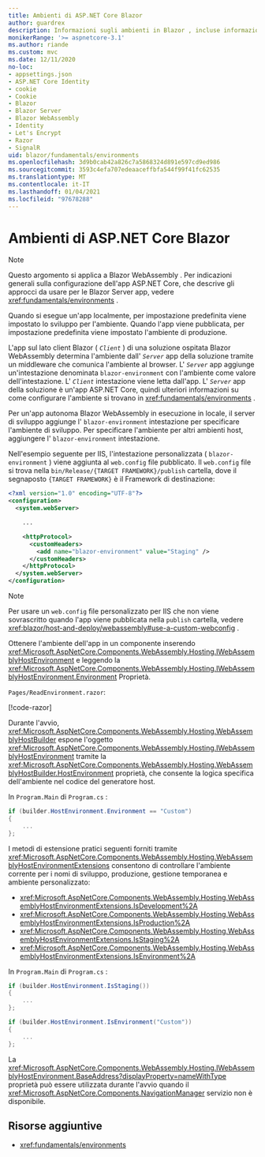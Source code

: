 ```yaml
---
title: Ambienti di ASP.NET Core Blazor
author: guardrex
description: Informazioni sugli ambienti in Blazor , incluse informazioni su come impostare l'ambiente di un' Blazor WebAssembly app.
monikerRange: '>= aspnetcore-3.1'
ms.author: riande
ms.custom: mvc
ms.date: 12/11/2020
no-loc:
- appsettings.json
- ASP.NET Core Identity
- cookie
- Cookie
- Blazor
- Blazor Server
- Blazor WebAssembly
- Identity
- Let's Encrypt
- Razor
- SignalR
uid: blazor/fundamentals/environments
ms.openlocfilehash: 3d9b0cab42a826c7a5868324d891e597cd9ed986
ms.sourcegitcommit: 3593c4efa707edeaaceffbfa544f99f41fc62535
ms.translationtype: MT
ms.contentlocale: it-IT
ms.lasthandoff: 01/04/2021
ms.locfileid: "97678288"
---
```

# <a name="aspnet-core-no-locblazor-environments"></a>Ambienti di ASP.NET Core Blazor

> [!NOTE]
> Questo argomento si applica a Blazor WebAssembly . Per indicazioni generali sulla configurazione dell'app ASP.NET Core, che descrive gli approcci da usare per le Blazor Server app, vedere <xref:fundamentals/environments> .

Quando si esegue un'app localmente, per impostazione predefinita viene impostato lo sviluppo per l'ambiente. Quando l'app viene pubblicata, per impostazione predefinita viene impostato l'ambiente di produzione.

L'app sul lato client Blazor ( *`Client`* ) di una soluzione ospitata Blazor WebAssembly determina l'ambiente dall' *`Server`* app della soluzione tramite un middleware che comunica l'ambiente al browser. L' *`Server`* app aggiunge un'intestazione denominata `blazor-environment` con l'ambiente come valore dell'intestazione. L' *`Client`* intestazione viene letta dall'app. L' *`Server`* app della soluzione è un'app ASP.NET Core, quindi ulteriori informazioni su come configurare l'ambiente si trovano in <xref:fundamentals/environments> .

Per un'app autonoma Blazor WebAssembly in esecuzione in locale, il server di sviluppo aggiunge l' `blazor-environment` intestazione per specificare l'ambiente di sviluppo. Per specificare l'ambiente per altri ambienti host, aggiungere l' `blazor-environment` intestazione.

Nell'esempio seguente per IIS, l'intestazione personalizzata ( `blazor-environment` ) viene aggiunta al `web.config` file pubblicato. Il `web.config` file si trova nella `bin/Release/{TARGET FRAMEWORK}/publish` cartella, dove il segnaposto `{TARGET FRAMEWORK}` è il Framework di destinazione:

```xml
<?xml version="1.0" encoding="UTF-8"?>
<configuration>
  <system.webServer>

    ...

    <httpProtocol>
      <customHeaders>
        <add name="blazor-environment" value="Staging" />
      </customHeaders>
    </httpProtocol>
  </system.webServer>
</configuration>
```

> [!NOTE]
> Per usare un `web.config` file personalizzato per IIS che non viene sovrascritto quando l'app viene pubblicata nella `publish` cartella, vedere <xref:blazor/host-and-deploy/webassembly#use-a-custom-webconfig> .

Ottenere l'ambiente dell'app in un componente inserendo <xref:Microsoft.AspNetCore.Components.WebAssembly.Hosting.IWebAssemblyHostEnvironment> e leggendo la <xref:Microsoft.AspNetCore.Components.WebAssembly.Hosting.IWebAssemblyHostEnvironment.Environment> Proprietà.

`Pages/ReadEnvironment.razor`:

[!code-razor[](environments/samples_snapshot/ReadEnvironment.razor?highlight=3,7)]

Durante l'avvio, <xref:Microsoft.AspNetCore.Components.WebAssembly.Hosting.WebAssemblyHostBuilder> espone l'oggetto <xref:Microsoft.AspNetCore.Components.WebAssembly.Hosting.IWebAssemblyHostEnvironment> tramite la <xref:Microsoft.AspNetCore.Components.WebAssembly.Hosting.WebAssemblyHostBuilder.HostEnvironment> proprietà, che consente la logica specifica dell'ambiente nel codice del generatore host.

In `Program.Main` di `Program.cs` :

```csharp
if (builder.HostEnvironment.Environment == "Custom")
{
    ...
};
```

I metodi di estensione pratici seguenti forniti tramite <xref:Microsoft.AspNetCore.Components.WebAssembly.Hosting.WebAssemblyHostEnvironmentExtensions> consentono di controllare l'ambiente corrente per i nomi di sviluppo, produzione, gestione temporanea e ambiente personalizzato:

* <xref:Microsoft.AspNetCore.Components.WebAssembly.Hosting.WebAssemblyHostEnvironmentExtensions.IsDevelopment%2A>
* <xref:Microsoft.AspNetCore.Components.WebAssembly.Hosting.WebAssemblyHostEnvironmentExtensions.IsProduction%2A>
* <xref:Microsoft.AspNetCore.Components.WebAssembly.Hosting.WebAssemblyHostEnvironmentExtensions.IsStaging%2A>
* <xref:Microsoft.AspNetCore.Components.WebAssembly.Hosting.WebAssemblyHostEnvironmentExtensions.IsEnvironment%2A>

In `Program.Main` di `Program.cs` :

```csharp
if (builder.HostEnvironment.IsStaging())
{
    ...
};

if (builder.HostEnvironment.IsEnvironment("Custom"))
{
    ...
};
```

La <xref:Microsoft.AspNetCore.Components.WebAssembly.Hosting.IWebAssemblyHostEnvironment.BaseAddress?displayProperty=nameWithType> proprietà può essere utilizzata durante l'avvio quando il <xref:Microsoft.AspNetCore.Components.NavigationManager> servizio non è disponibile.

## <a name="additional-resources"></a>Risorse aggiuntive

* <xref:fundamentals/environments>
